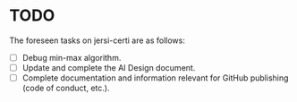 # TODO
The foreseen tasks on jersi-certi are as follows:

- [ ] Debug min-max algorithm.
- [ ] Update and complete the AI Design document.
- [ ] Complete documentation and information relevant for GitHub publishing (code of conduct, etc.).